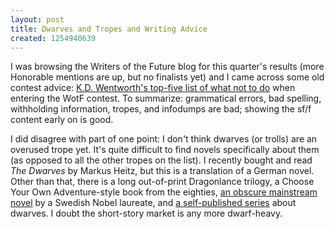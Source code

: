 ```yaml
---
layout: post
title: Dwarves and Tropes and Writing Advice
created: 1254940639
---
```

I was browsing the Writers of the Future blog for this quarter's results (more Honorable mentions are up, but no finalists yet) and I came across some old contest advice:  [K.D. Wentworth's top-five list of what not to do](http://wotfblog.galaxypress.com/2007/07/top-five-disqualification-points-during.html) when entering the WotF contest.  To summarize:  grammatical errors, bad spelling, withholding information, tropes, and infodumps are bad; showing the sf/f content early on is good.<!--break-->

I did disagree with part of one point:  I don't think dwarves (or trolls) are an overused trope yet.  It's quite difficult to find novels specifically about them (as opposed to all the other tropes on the list).  I recently bought and read *The Dwarves* by Markus Heitz, but this is a translation of a German novel.  Other than that, there is a long out-of-print Dragonlance trilogy, a Choose Your Own Adventure-style book from the eighties, [an obscure mainstream novel](http://en.wikipedia.org/wiki/The_Dwarf) by a Swedish Nobel laureate, and [a self-published series](http://www.brotherhoodofdwarves.com/index.html) about dwarves.  I doubt the short-story market is any more dwarf-heavy.
